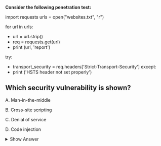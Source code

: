 **Consider the following penetration test:**
 
import requests 
urls = open("websites.txt", "r") 
  
for url in urls: 
  - url = url.strip() 
  - req = requests.get(url) 
  - print (url, 'report')
 
  try: 
   - transport_security = req.headers['Strict-Transport-Security'] 
   except: 
   - print ('HSTS header not set properly') 
 
## Which security vulnerability is shown? 
 
A. Man-in-the-middle 

B. Cross-site scripting 

C. Denial of service

D. Code injection 

<details>
<summary>Show Answer</summary>

---

The provided code is checking for the presence of the "Strict-Transport-Security" (HSTS) header in the HTTP response from the websites listed in the "websites.txt" file. HSTS is a security feature that helps protect websites against man-in-the-middle attacks by ensuring that communication between the browser and the web server occurs over a secure HTTPS connection.

The code attempts to retrieve the HSTS header from the HTTP response headers. If the header is not set properly (indicating that HSTS is not being enforced), it prints a message indicating the vulnerability. A man-in-the-middle (MITM) attack is a type of attack where an attacker intercepts communication between two parties, and without proper HSTS implementation, an attacker could potentially perform a MITM attack by downgrading the connection from HTTPS to HTTP, leaving the user vulnerable to various security threats.

Therefore, the code is checking for the vulnerability related to man-in-the-middle attacks, making option A the correct answer.

The correct answer is:

**A. Man-in-the-middle (CORRECT)**
</details>

